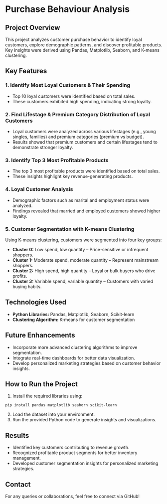 # Purchase Behaviour Analysis

## Project Overview
This project analyzes customer purchase behavior to identify loyal customers, explore demographic patterns, and discover profitable products. Key insights were derived using Pandas, Matplotlib, Seaborn, and K-means clustering.

## Key Features

### 1. Identify Most Loyal Customers & Their Spending
- Top 10 loyal customers were identified based on total sales.
- These customers exhibited high spending, indicating strong loyalty.

### 2. Find Lifestage & Premium Category Distribution of Loyal Customers
- Loyal customers were analyzed across various lifestages (e.g., young singles, families) and premium categories (premium vs budget).
- Results showed that premium customers and certain lifestages tend to demonstrate stronger loyalty.

### 3. Identify Top 3 Most Profitable Products
- The top 3 most profitable products were identified based on total sales.
- These insights highlight key revenue-generating products.

### 4. Loyal Customer Analysis
- Demographic factors such as marital and employment status were analyzed.
- Findings revealed that married and employed customers showed higher loyalty.

### 5. Customer Segmentation with K-means Clustering
Using K-means clustering, customers were segmented into four key groups:
- **Cluster 0:** Low spend, low quantity – Price-sensitive or infrequent shoppers.
- **Cluster 1:** Moderate spend, moderate quantity – Represent mainstream shoppers.
- **Cluster 2:** High spend, high quantity – Loyal or bulk buyers who drive profits.
- **Cluster 3:** Variable spend, variable quantity – Customers with varied buying habits.

## Technologies Used
- **Python Libraries:** Pandas, Matplotlib, Seaborn, Scikit-learn
- **Clustering Algorithm:** K-means for customer segmentation

## Future Enhancements
- Incorporate more advanced clustering algorithms to improve segmentation.
- Integrate real-time dashboards for better data visualization.
- Develop personalized marketing strategies based on customer behavior insights.

## How to Run the Project
1. Install the required libraries using:
```
pip install pandas matplotlib seaborn scikit-learn
```
2. Load the dataset into your environment.
3. Run the provided Python code to generate insights and visualizations.

## Results
- Identified key customers contributing to revenue growth.
- Recognized profitable product segments for better inventory management.
- Developed customer segmentation insights for personalized marketing strategies.

## Contact
For any queries or collaborations, feel free to connect via GitHub!

